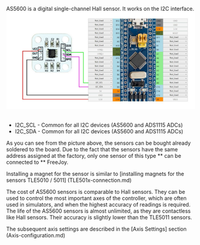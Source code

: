 AS5600 is a digital single-channel Hall sensor. It works on the I2C interface.
![](../images/A1.3.jpg)
 
* I2C_SCL - Common for all I2C devices (AS5600 and ADS1115 ADCs)
* I2C_SDA - Common for all I2C devices (AS5600 and ADS1115 ADCs)

As you can see from the picture above, the sensors can be bought already soldered to the board. Due to the fact that the sensors have the same address assigned at the factory, only one sensor of this type ** can be connected to ** FreeJoy.

Installing a magnet for the sensor is similar to [installing magnets for the sensors TLE5010 / 5011] (TLE501x-connection.md)

The cost of AS5600 sensors is comparable to Hall sensors. They can be used to control the most important axes of the controller, which are often used in simulators, and when the highest accuracy of readings is required. The life of the AS5600 sensors is almost unlimited, as they are contactless like Hall sensors. Their accuracy is slightly lower than the TLE5011 sensors.

The subsequent axis settings are described in the [Axis Settings] section (Axis-configuration.md)